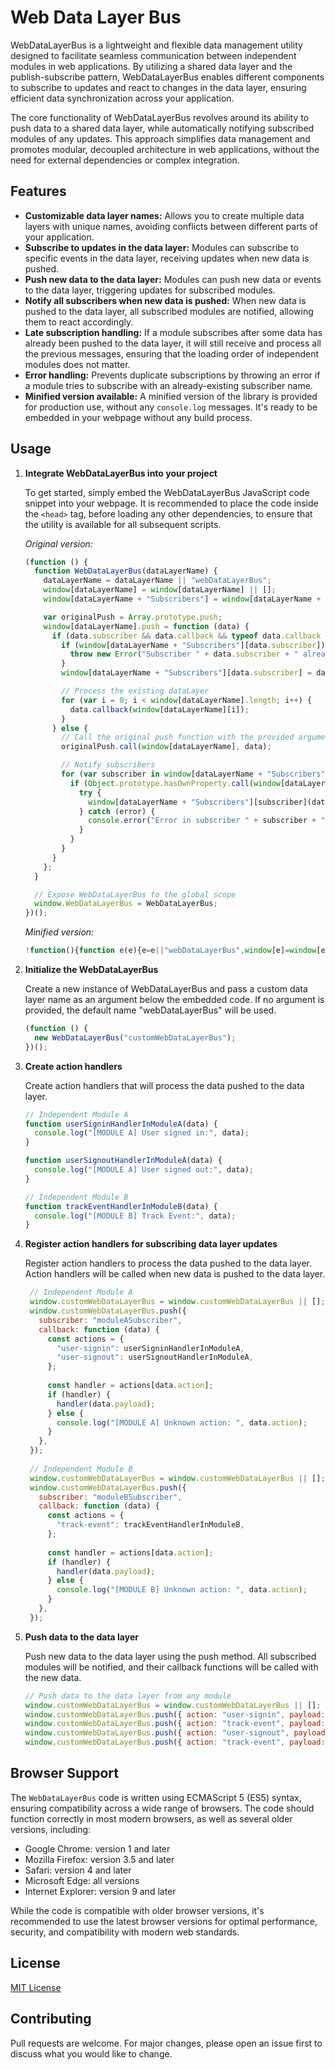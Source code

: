 # Web Data Layer Bus

WebDataLayerBus is a lightweight and flexible data management utility designed to facilitate seamless communication between independent modules in web applications. By utilizing a shared data layer and the publish-subscribe pattern, WebDataLayerBus enables different components to subscribe to updates and react to changes in the data layer, ensuring efficient data synchronization across your application.

The core functionality of WebDataLayerBus revolves around its ability to push data to a shared data layer, while automatically notifying subscribed modules of any updates. This approach simplifies data management and promotes modular, decoupled architecture in web applications, without the need for external dependencies or complex integration.

## Features

- **Customizable data layer names:** Allows you to create multiple data layers with unique names, avoiding conflicts between different parts of your application.
- **Subscribe to updates in the data layer:** Modules can subscribe to specific events in the data layer, receiving updates when new data is pushed.
- **Push new data to the data layer:** Modules can push new data or events to the data layer, triggering updates for subscribed modules.
- **Notify all subscribers when new data is pushed:** When new data is pushed to the data layer, all subscribed modules are notified, allowing them to react accordingly.
- **Late subscription handling:** If a module subscribes after some data has already been pushed to the data layer, it will still receive and process all the previous messages, ensuring that the loading order of independent modules does not matter.
- **Error handling:** Prevents duplicate subscriptions by throwing an error if a module tries to subscribe with an already-existing subscriber name.
- **Minified version available:** A minified version of the library is provided for production use, without any `console.log` messages. It's ready to be embedded in your webpage without any build process.

## Usage

1. **Integrate WebDataLayerBus into your project**

   To get started, simply embed the WebDataLayerBus JavaScript code snippet into your webpage. It is recommended to place the code inside the `<head>` tag, before loading any other dependencies, to ensure that the utility is available for all subsequent scripts.

   _Original version:_

    ```javascript
    (function () {
      function WebDataLayerBus(dataLayerName) {
        dataLayerName = dataLayerName || "webDataLayerBus";
        window[dataLayerName] = window[dataLayerName] || [];
        window[dataLayerName + "Subscribers"] = window[dataLayerName + "Subscribers"] || {};
    
        var originalPush = Array.prototype.push;
        window[dataLayerName].push = function (data) {
          if (data.subscriber && data.callback && typeof data.callback === "function") {
            if (window[dataLayerName + "Subscribers"][data.subscriber]) {
              throw new Error("Subscriber " + data.subscriber + " already exists");
            }
            window[dataLayerName + "Subscribers"][data.subscriber] = data.callback;
    
            // Process the existing dataLayer
            for (var i = 0; i < window[dataLayerName].length; i++) {
              data.callback(window[dataLayerName][i]);
            }
          } else {
            // Call the original push function with the provided arguments
            originalPush.call(window[dataLayerName], data);
    
            // Notify subscribers
            for (var subscriber in window[dataLayerName + "Subscribers"]) {
              if (Object.prototype.hasOwnProperty.call(window[dataLayerName + "Subscribers"], subscriber)) {
                try {
                  window[dataLayerName + "Subscribers"][subscriber](data);
                } catch (error) {
                  console.error("Error in subscriber " + subscriber + ": ", error);
                }
              }
            }
          }
        };
      }
    
      // Expose WebDataLayerBus to the global scope
      window.WebDataLayerBus = WebDataLayerBus;
    })();
    ```

   _Minified version:_

    ```javascript
    !function(){function e(e){e=e||"webDataLayerBus",window[e]=window[e]||[],window[e+"Subscribers"]=window[e+"Subscribers"]||{};var t=Array.prototype.push;window[e].push=function(r){if(r.subscriber&&r.callback&&"function"==typeof r.callback){if(window[e+"Subscribers"][r.subscriber])throw new Error("Subscriber "+r.subscriber+" already exists");window[e+"Subscribers"][r.subscriber]=r.callback;for(var n=0;n<window[e].length;n++)r.callback(window[e][n])}else{t.call(window[e],r);for(var s in window[e+"Subscribers"])Object.prototype.hasOwnProperty.call(window[e+"Subscribers"],s)&&function(){try{window[e+"Subscribers"][s](r)}catch(e){console.error("Error in subscriber "+s+": ",e)}}()}};window.WebDataLayerBus=e}();
    ```

2. **Initialize the WebDataLayerBus**

   Create a new instance of WebDataLayerBus and pass a custom data layer name as an argument below the embedded code. If no argument is provided, the default name "webDataLayerBus" will be used.

    ```javascript
    (function () {
      new WebDataLayerBus("customWebDataLayerBus");
    })();
    ```

3. **Create action handlers**

   Create action handlers that will process the data pushed to the data layer.

   ```javascript
   // Independent Module A
   function userSigninHandlerInModuleA(data) {
     console.log("[MODULE A] User signed in:", data);
   }

   function userSignoutHandlerInModuleA(data) {
     console.log("[MODULE A] User signed out:", data);
   }

   // Independent Module B
   function trackEventHandlerInModuleB(data) {
     console.log("[MODULE B] Track Event:", data);
   }
   ```

4. **Register action handlers for subscribing data layer updates**

   Register action handlers to process the data pushed to the data layer. Action handlers will be called when new data is pushed to the data layer.

   ```javascript
    // Independent Module A
    window.customWebDataLayerBus = window.customWebDataLayerBus || [];
    window.customWebDataLayerBus.push({
      subscriber: "moduleASubscriber",
      callback: function (data) {
        const actions = {
          "user-signin": userSigninHandlerInModuleA,
          "user-signout": userSignoutHandlerInModuleA,
        };
    
        const handler = actions[data.action];
        if (handler) {
          handler(data.payload);
        } else {
          console.log("[MODULE A] Unknown action: ", data.action);
        }
      },
    });
    
    // Independent Module B
    window.customWebDataLayerBus = window.customWebDataLayerBus || [];
    window.customWebDataLayerBus.push({
      subscriber: "moduleBSubscriber",
      callback: function (data) {
        const actions = {
          "track-event": trackEventHandlerInModuleB,
        };
    
        const handler = actions[data.action];
        if (handler) {
          handler(data.payload);
        } else {
          console.log("[MODULE B] Unknown action: ", data.action);
        }
      },
    });
   ```

5. **Push data to the data layer**

   Push new data to the data layer using the push method. All subscribed modules will be notified, and their callback functions will be called with the new data.

   ```javascript
   // Push data to the data layer from any module
   window.customWebDataLayerBus = window.customWebDataLayerBus || [];
   window.customWebDataLayerBus.push({ action: "user-signin", payload: { id: "abcxyz" } });
   window.customWebDataLayerBus.push({ action: "track-event", payload: { name: "user-signin", data: { id: "abcxyz" } } })
   window.customWebDataLayerBus.push({ action: "user-signout", payload: { id: "abcxyz" } });
   window.customWebDataLayerBus.push({ action: "track-event", payload: { name: "user-signout", data: { id: "abcxyz" } } })
   ```

## Browser Support

The `WebDataLayerBus` code is written using ECMAScript 5 (ES5) syntax, ensuring compatibility across a wide range of browsers. The code should function correctly in most modern browsers, as well as several older versions, including:

- Google Chrome: version 1 and later
- Mozilla Firefox: version 3.5 and later
- Safari: version 4 and later
- Microsoft Edge: all versions
- Internet Explorer: version 9 and later

While the code is compatible with older browser versions, it's recommended to use the latest browser versions for optimal performance, security, and compatibility with modern web standards.

## License

[MIT License](LICENSE)

## Contributing

Pull requests are welcome. For major changes, please open an issue first to discuss what you would like to change.
